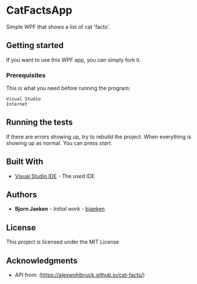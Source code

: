 # CatFactsApp

Simple WPF that shows a list of cat 'facts'.

## Getting started

If you want to use this WPF app, you can simply fork it.

### Prerequisites

This is what you need before running the program:

```
Visual Studio
Internet
```

## Running the tests

If there are errors showing up, try to rebuild the project. When everything is showing up as normal. You can press *start*.

## Built With

* [Visual Studio IDE](https://visualstudio.microsoft.com/) - The used IDE

## Authors

* **Bjorn Jaeken** - *Initial work* - [bjaeken](https://github.com/bjaeken)

## License

This project is licensed under the MIT License

## Acknowledgments

* API from: (https://alexwohlbruck.github.io/cat-facts/)


